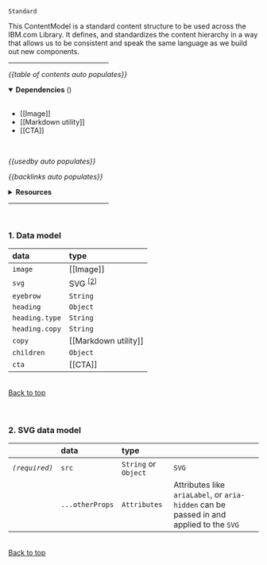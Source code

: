 `Standard` <!-- category start --><!-- category end -->

This ContentModel is a standard content structure to be used across the IBM.com Library. It defines, and standardizes the content hierarchy in a way that allows us to be consistent and speak the same language as we build out new components.

<hr width="40%" />

<!-- toc start -->
*{{table of contents auto populates}}*
<!-- toc end -->

<details open="true">
  <summary><strong>Dependencies</strong> (<!-- dependencyCount start --><!-- dependencyCount end -->)</summary><br />

- [[Image]]
- [[Markdown utility]]
- [[CTA]]

<br />
</details>

<!-- usedby start -->
*{{usedby auto populates}}*
<!-- usedby end -->

<!-- backlinks start -->
*{{backlinks auto populates}}*
<!-- backlinks end -->

<a name="resources"></a>
<details>
  <summary><strong>Resources</strong></summary><br />

<br />
</details>

<hr width="40%" />

<br />

### 1. Data model

| data            | type         |
|:----------------|:-------------|
| `image`         | [[Image]]    |
| `svg`           | SVG <sup>[[2](#2-svg-data-model)]</sup>  |
| `eyebrow`       | `String`     |
| `heading`       | `Object`     |
| `heading.type`  | `String`     |
| `heading.copy`  | `String`     |
| `copy`          | [[Markdown utility]]  |
| `children`      | `Object`     |
| `cta`           | [[CTA]]      |

<br />[Back to top](#wiki-wrapper)<br /><br /><br />


### 2. SVG data model

|                | data            | type                 |        |
|:---------------|:----------------|:---------------------|:-------|
| *`(required)`*   | `src`         | `String` or `Object` | `SVG`  |
|                | `...otherProps` | `Attributes`         | Attributes like `ariaLabel`, or `aria-hidden` can be passed in and applied to the `SVG` |

<br />[Back to top](#wiki-wrapper)<br /><br /><br />